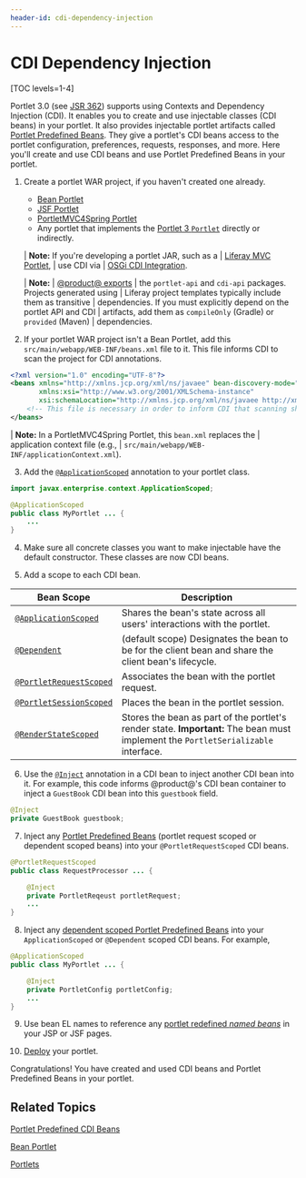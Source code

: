 ```yaml
---
header-id: cdi-dependency-injection
---
```


# CDI Dependency Injection

[TOC levels=1-4]

Portlet 3.0 (see [JSR 362](https://jcp.org/en/jsr/detail?id=362)) supports using
Contexts and Dependency Injection (CDI). It enables you to create and use
injectable classes (CDI beans) in your portlet. It also provides injectable
portlet artifacts called [Portlet Predefined
Beans](/docs/7-2/reference/-/knowledge_base/r/cdi-portlet-predefined-beans).
They give a portlet's CDI beans access to the portlet configuration,
preferences, requests, responses, and more. Here you'll create and use CDI beans
and use Portlet Predefined Beans in your portlet. 

1.  Create a portlet WAR project, if you haven't created one 
    already. 

    -   [Bean Portlet](/docs/7-2/appdev/-/knowledge_base/a/bean-portlet) 
    -   [JSF Portlet](/docs/7-2/appdev/-/knowledge_base/a/jsf-portlet) 
    -   [PortletMVC4Spring
        Portlet](/docs/7-2/appdev/-/knowledge_base/a/portlet-mvc-for-spring-portletmvc4spring) 
    -   Any portlet that implements the [Portlet 3
        `Portlet`](https://docs.liferay.com/portlet-api/3.0/javadocs/javax/portlet/Portlet.html)
        directly or indirectly. 

    | **Note:** If you're developing a portlet JAR, such as a
    | [Liferay MVC Portlet](/docs/7-2/appdev/-/knowledge_base/a/liferay-mvc-portlet),
    | use CDI via
    | [OSGi CDI Integration](/docs/7-2/frameworks/-/knowledge_base/f/osgi-cdi-integration). 

    | **Note:**
    | [@product@ exports](/docs/7-2/reference/-/knowledge_base/r/third-party-packages-product-exports)
    | the `portlet-api` and `cdi-api` packages. Projects generated using 
    | Liferay project templates typically include them as transitive 
    | dependencies. If you must explicitly depend on the portlet API and CDI
    | artifacts, add them as `compileOnly` (Gradle) or `provided` (Maven)
    | dependencies. 

2.  If your portlet WAR project isn't a Bean Portlet, add this
    `src/main/webapp/WEB-INF/beans.xml` file to it. This file informs CDI to
    scan the project for CDI annotations. 

```xml 
<?xml version="1.0" encoding="UTF-8"?>
<beans xmlns="http://xmlns.jcp.org/xml/ns/javaee" bean-discovery-mode="all" version="1.2"
	   xmlns:xsi="http://www.w3.org/2001/XMLSchema-instance"
	   xsi:schemaLocation="http://xmlns.jcp.org/xml/ns/javaee http://xmlns.jcp.org/xml/ns/javaee/beans_1_1.xsd">
	<!-- This file is necessary in order to inform CDI that scanning should occur for CDI annotations. -->
</beans>
```

| **Note:** In a PortletMVC4Spring Portlet, this `bean.xml` replaces the
| application context file (e.g.,
| `src/main/webapp/WEB-INF/applicationContext.xml`). 

3.  Add the
    [`@ApplicationScoped`](https://docs.oracle.com/javaee/7/api/javax/enterprise/context/ApplicationScoped.html)
    annotation to your portlet class. 

```java 
import javax.enterprise.context.ApplicationScoped;

@ApplicationScoped
public class MyPortlet ... {
    ...
}
```

4.  Make sure all concrete classes you want to make injectable have the default 
    constructor. These classes are now CDI beans. 

5.  Add a scope to each CDI bean. 

| Bean Scope              | Description      |
| ----------------------- | ---------------- |
| [`@ApplicationScoped`](https://docs.oracle.com/javaee/7/api/javax/enterprise/context/ApplicationScoped.html) | Shares the bean's state across all users' interactions with the portlet. |
| [`@Dependent`](https://docs.oracle.com/javaee/7/api/javax/enterprise/context/Dependent.html) | (default scope) Designates the bean to be for the client bean and share the client bean's lifecycle. |
| [`@PortletRequestScoped`](https://docs.liferay.com/portlet-api/3.0/javadocs/javax/portlet/annotations/PortletRequestScoped.html) | Associates the bean with the portlet request. |
| [`@PortletSessionScoped`](https://docs.liferay.com/portlet-api/3.0/javadocs/javax/portlet/annotations/PortletSessionScoped.html) | Places the bean in the portlet session. |
| [`@RenderStateScoped`](https://docs.liferay.com/portlet-api/3.0/javadocs/javax/portlet/annotations/RenderStateScoped.html) | Stores the bean as part of the portlet's render state. **Important:** The bean must implement the `PortletSerializable` interface. |

6.  Use the
    [`@Inject`](https://docs.oracle.com/javaee/7/api/javax/inject/Inject.html)
    annotation in a CDI bean to inject another CDI bean into it. For example,
    this code informs @product@'s CDI bean container to inject a `GuestBook` CDI
    bean into this `guestbook` field. 

```java
@Inject 
private GuestBook guestbook;
```

7.  Inject any [Portlet Predefined
    Beans](/docs/7-2/reference/-/knowledge_base/r/portlet-predefined-beans)
    (portlet request scoped or dependent scoped beans) into your
    `@PortletRequestScoped` CDI beans. 

```java 
@PortletRequestScoped 
public class RequestProcessor ... {

    @Inject 
    private PortletReqeust portletRequest;
    ...
}
```

8.  Inject any [dependent scoped Portlet Predefined
    Beans](/docs/7-2/reference/-/knowledge_base/r/portlet-predefined-beans) into
    your `ApplicationScoped` or `@Dependent` scoped CDI beans. For example,

```java
@ApplicationScoped
public class MyPortlet ... {

    @Inject 
    private PortletConfig portletConfig; 
    ...
}
```

9.  Use bean EL names to reference any [portlet redefined *named
    beans*](/docs/7-2/reference/-/knowledge_base/r/cdi-portlet-predefined-beans)
    in your JSP or JSF pages. 

10. [Deploy](/docs/7-2/reference/-/knowledge_base/r/deploying-a-project)
    your portlet. 

Congratulations! You have created and used CDI beans and Portlet Predefined
Beans in your portlet. 

## Related Topics 

[Portlet Predefined CDI
Beans](/docs/7-2/reference/-/knowledge_base/r/portlet-predefined-beans)

[Bean Portlet](/docs/7-2/appdev/-/knowledge_base/a/bean-portlet) 

[Portlets](/docs/7-2/frameworks/-/knowledge_base/f/portlets) 
